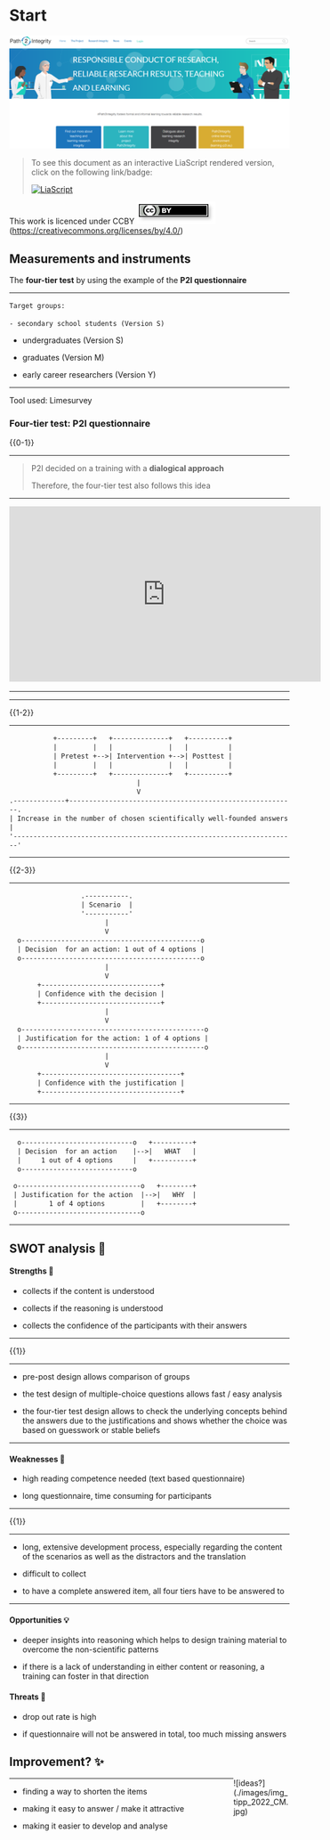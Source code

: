 <!--

author:   Linda Zollitsch
email:    zollitsch@ub.uni-kiel.de
version:  0.1.0
language: de
narrator: UK English Female

icon:     images/Logo_cau-norm-de-lilagrey-rgb-0720_2022.png

link: https://raw.githubusercontent.com/RDM4CAU/Intro-to-RDM/refs/heads/main/cau-style.css

comment:   presentation for IRECS-meeting 2025-06-12

-->

# Start

![P2I](./images/P2I_hp.png)

<div style="page-break-after: always;"></div>

> To see this document as an interactive LiaScript rendered version, click on the
> following link/badge:
>
> [![LiaScript](https://raw.githubusercontent.com/LiaScript/LiaScript/master/badges/course.svg)](https://liascript.github.io/course/?https://raw.githubusercontent.com/LindaZollitsch/2025-06-12_IRECS/main/P2I_LZ.md#1)

This work is licenced under CCBY
![ccby](./images/ccby.png) (https://creativecommons.org/licenses/by/4.0/)

<div style="page-break-after: always;"></div>


## Measurements and instruments

The **four-tier test** by using the example of the **P2I questionnaire**

-----

    Target groups:

    - secondary school students (Version S)

- undergraduates (Version S)

- graduates (Version M)

- early career researchers (Version Y)

-----

Tool used: Limesurvey


### Four-tier test: P2I questionnaire

{{0-1}}
********************************************************************************

> P2I decided on a training with a **dialogical approach**
>
> Therefore, the four-tier test also follows this idea

---

<iframe width="560" height="315" src="https://www.umfragen.uni-kiel.de/612454?newtest=Y&amp;lang=en" title="P2I questionnaire" frameborder="0" allow="accelerometer; autoplay; clipboard-write; encrypted-media; gyroscope; picture-in-picture; web-share" allowfullscreen></iframe>

---

********************************************************************************

{{1-2}}
********************************************************************************
<!--
style="
  background-color: #fee1ff;" -->
``` ascii
           +---------+   +--------------+   +----------+
           |         |   |              |   |          |
           | Pretest +-->| Intervention +-->| Posttest |
           |         |   |              |   |          |
           +---------+   +--------------+   +----------+ 
                                |
                                V
.-------------+---------------------------------------------------------.
| Increase in the number of chosen scientifically well-founded answers  |
'-----------------------------------------------------------------------'
``` 

********************************************************************************

{{2-3}}
********************************************************************************
<!--
style="
  max-width: 500px;
  background-color: #fee1ff;
  stroke: #9a047f;" -->
``` ascii
                  .-----------.
                  | Scenario  |
                  '-----------'
                        |
                        V
  o---------------------------------------------o
  | Decision  for an action: 1 out of 4 options |
  o---------------------------------------------o
                        |
                        V
       +------------------------------+
       | Confidence with the decision |
       +------------------------------+
                        |
                        V
  o----------------------------------------------o
  | Justification for the action: 1 of 4 options |
  o----------------------------------------------o
                        |
                        V
       +-----------------------------------+
       | Confidence with the justification |
       +-----------------------------------+

``` 

********************************************************************************

{{3}}
********************************************************************************
<!--
style="
  background-color: #fee1ff;
  stroke: #9a047f;" -->
``` ascii
  o----------------------------o   +----------+
  | Decision  for an action    |-->|   WHAT   |
  |     1 out of 4 options     |   +----------+
  o----------------------------o   
``` 

<!--
style="
  background-color:rgb(204, 200, 204);
  stroke:rgb(65, 53, 63);" -->
``` ascii
 o-------------------------------o   +--------+
 | Justification for the action  |-->|   WHY  |
 |        1 of 4 options         |   +--------+
 o-------------------------------o   

``` 
********************************************************************************

## SWOT analysis 🎯

#### **S**trengths 💪

- collects if the content is understood

- collects if the reasoning is understood

- collects the confidence of the participants with their answers

-----

{{1}}
********************************************************************************
- pre-post design allows comparison of groups

- the test design of multiple-choice questions allows fast / easy analysis

- the four-tier test design allows to check the underlying concepts behind the answers due to the justifications and shows whether the choice was based on guesswork or stable beliefs

********************************************************************************

#### **W**eaknesses 🚧

- high reading competence needed (text based questionnaire)

- long questionnaire, time consuming for participants

-----

{{1}}
********************************************************************************
- long, extensive development process, especially regarding the content of the scenarios as well as the distractors and the translation

- difficult to collect

- to have a complete answered item, all four tiers have to be answered to

********************************************************************************


#### Opportunities 💡

- deeper insights into reasoning which helps to design training material to overcome the non-scientific patterns

- if there is a lack of understanding in either content or reasoning, a training can foster in that direction


#### Threats 🚨

- drop out rate is high 

- if questionnaire will not be answered in total, too much missing answers


## Improvement? ✨


<div style="width: 20%; float:right">
![ideas?](./images/img_tipp_2022_CM.jpg)
</div>

-----

- finding a way to shorten the items

- making it easy to answer / make it attractive

- making it easier to develop and analyse

